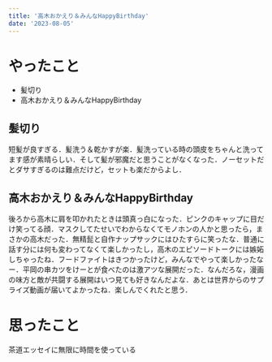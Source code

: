 ```yaml
---
title: '高木おかえり＆みんなHappyBirthday'
date: '2023-08-05'
---
```


# やったこと

- 髪切り
- 高木おかえり＆みんなHappyBirthday

## 髪切り


短髪が良すぎる．髪洗う＆乾かすが楽．髪洗っている時の頭皮をちゃんと洗ってます感が素晴らしい．そして髪が邪魔だと思うことがなくなった．ノーセットだとダサすぎるのは難点だけど，セットも楽だからよし．


## 高木おかえり＆みんなHappyBirthday


後ろから高木に肩を叩かれたときは頭真っ白になった．ピンクのキャップに目だけ笑ってる顔．マスクしてたせいでわからなくてモノホンの人かと思ったら，まさかの高木だった．無精髭と自作ナップサックにはひたすらに笑ったな．普通に話す分には何も変わってなくて楽しかったし，高木のエピソードトークには嫉妬しちゃったね．フードファイトはきつかったけど，みんなでやって楽しかったなー．平岡の串カツをけーとが食べたのは激アツな展開だった．なんだろな，漫画の味方と敵が共闘する展開はいつ見ても好きなんだよな．あとは世界からのサプライズ動画が届いてよかったね．楽しんでくれたと思う．


# 思ったこと


茶道エッセイに無限に時間を使っている

